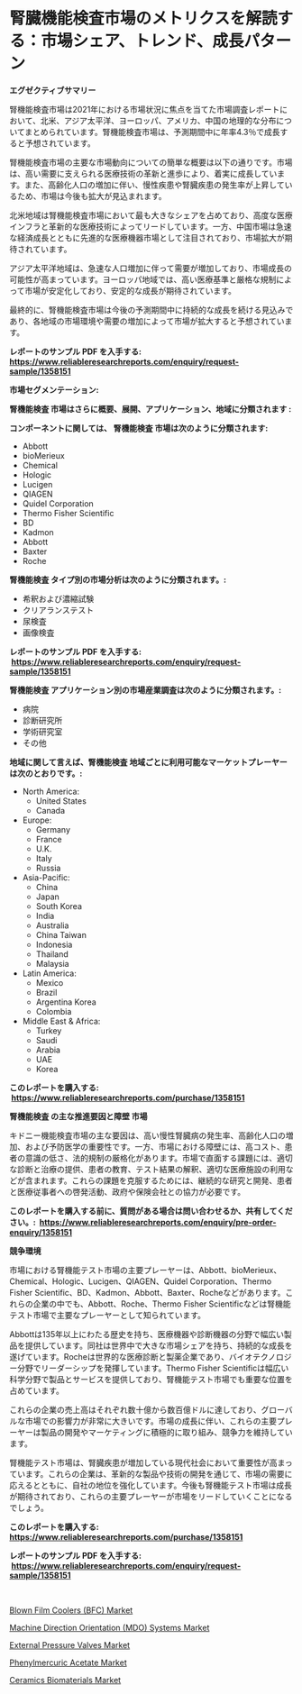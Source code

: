 <p><h1>腎臓機能検査市場のメトリクスを解読する：市場シェア、トレンド、成長パターン</h1></p><p><strong>エグゼクティブサマリー</strong></p>
<p><p>腎機能検査市場は2021年における市場状況に焦点を当てた市場調査レポートにおいて、北米、アジア太平洋、ヨーロッパ、アメリカ、中国の地理的な分布についてまとめられています。腎機能検査市場は、予測期間中に年率4.3％で成長すると予想されています。</p><p>腎機能検査市場の主要な市場動向についての簡単な概要は以下の通りです。市場は、高い需要に支えられる医療技術の革新と進歩により、着実に成長しています。また、高齢化人口の増加に伴い、慢性疾患や腎臓疾患の発生率が上昇しているため、市場は今後も拡大が見込まれます。</p><p>北米地域は腎機能検査市場において最も大きなシェアを占めており、高度な医療インフラと革新的な医療技術によってリードしています。一方、中国市場は急速な経済成長とともに先進的な医療機器市場として注目されており、市場拡大が期待されています。</p><p>アジア太平洋地域は、急速な人口増加に伴って需要が増加しており、市場成長の可能性が高まっています。ヨーロッパ地域では、高い医療基準と厳格な規制によって市場が安定化しており、安定的な成長が期待されています。</p><p>最終的に、腎機能検査市場は今後の予測期間中に持続的な成長を続ける見込みであり、各地域の市場環境や需要の増加によって市場が拡大すると予想されています。</p></p>
<p><strong>レポートのサンプル PDF を入手する: <a href="https://www.reliableresearchreports.com/enquiry/request-sample/1358151">https://www.reliableresearchreports.com/enquiry/request-sample/1358151</a></strong></p>
<p><strong>市場セグメンテーション:</strong></p>
<p><strong> 腎機能検査 市場はさらに概要、展開、アプリケーション、地域に分類されます :</strong></p>
<p><strong>コンポーネントに関しては、 腎機能検査 市場は次のように分類されます: &nbsp;</strong></p>
<p><ul><li>Abbott</li><li>bioMerieux</li><li>Chemical</li><li>Hologic</li><li>Lucigen</li><li>QIAGEN</li><li>Quidel Corporation</li><li>Thermo Fisher Scientific</li><li>BD</li><li>Kadmon</li><li>Abbott</li><li>Baxter</li><li>Roche</li></ul></p>
<p><strong> 腎機能検査 タイプ別の市場分析は次のように分類されます。:</strong></p>
<p><ul><li>希釈および濃縮試験</li><li>クリアランステスト</li><li>尿検査</li><li>画像検査</li></ul></p>
<p><strong>レポートのサンプル PDF を入手する: &nbsp;<a href="https://www.reliableresearchreports.com/enquiry/request-sample/1358151">https://www.reliableresearchreports.com/enquiry/request-sample/1358151</a></strong></p>
<p><strong> 腎機能検査 アプリケーション別の市場産業調査は次のように分類されます。:</strong></p>
<p><ul><li>病院</li><li>診断研究所</li><li>学術研究室</li><li>その他</li></ul></p>
<p><strong>地域に関して言えば、腎機能検査 地域ごとに利用可能なマーケットプレーヤーは次のとおりです。:</strong></p>
<p><ul>
    <li>
        North America:
        <ul>
            <li>United States</li>
            <li>Canada</li>
        </ul>
    </li>
    <li>
        Europe:
        <ul>
            <li>Germany</li>
            <li>France</li>
            <li>U.K.</li>
            <li>Italy</li>
            <li>Russia</li>
        </ul>
    </li>
    <li>
        Asia-Pacific:
        <ul>
            <li>China</li>
            <li>Japan</li>
            <li>South Korea</li>
            <li>India</li>
            <li>Australia</li>
            <li>China Taiwan</li>
            <li>Indonesia</li>
            <li>Thailand</li>
            <li>Malaysia</li>
        </ul>
    </li>
    <li>
        Latin America:
        <ul>
            <li>Mexico</li>
            <li>Brazil</li>
            <li>Argentina Korea</li>
            <li>Colombia</li>
        </ul>
    </li>
    <li>
        Middle East & Africa:
        <ul>
            <li>Turkey</li>
            <li>Saudi</li>
            <li>Arabia</li>
            <li>UAE</li>
            <li>Korea</li>
        </ul>
    </li>
    </ul></p>
<p><strong>このレポートを購入する: &nbsp;<a href="https://www.reliableresearchreports.com/purchase/1358151">https://www.reliableresearchreports.com/purchase/1358151</a></strong></p>
<p><strong>腎機能検査 の主な推進要因と障壁 市場</strong></p>
<p><p>キドニー機能検査市場の主な要因は、高い慢性腎臓病の発生率、高齢化人口の増加、および予防医学の重要性です。一方、市場における障壁には、高コスト、患者の意識の低さ、法的規制の厳格化があります。市場で直面する課題には、適切な診断と治療の提供、患者の教育、テスト結果の解釈、適切な医療施設の利用などが含まれます。これらの課題を克服するためには、継続的な研究と開発、患者と医療従事者への啓発活動、政府や保険会社との協力が必要です。</p></p>
<p><strong>このレポートを購入する前に、質問がある場合は問い合わせるか、共有してください。:&nbsp; <a href="https://www.reliableresearchreports.com/enquiry/pre-order-enquiry/1358151">https://www.reliableresearchreports.com/enquiry/pre-order-enquiry/1358151</a></strong></p>
<p><strong>競争環境</strong></p>
<p><p>市場における腎機能テスト市場の主要プレーヤーは、Abbott、bioMerieux、Chemical、Hologic、Lucigen、QIAGEN、Quidel Corporation、Thermo Fisher Scientific、BD、Kadmon、Abbott、Baxter、Rocheなどがあります。これらの企業の中でも、Abbott、Roche、Thermo Fisher Scientificなどは腎機能テスト市場で主要なプレーヤーとして知られています。</p><p>Abbottは135年以上にわたる歴史を持ち、医療機器や診断機器の分野で幅広い製品を提供しています。同社は世界中で大きな市場シェアを持ち、持続的な成長を遂げています。Rocheは世界的な医療診断と製薬企業であり、バイオテクノロジー分野でリーダーシップを発揮しています。Thermo Fisher Scientificは幅広い科学分野で製品とサービスを提供しており、腎機能テスト市場でも重要な位置を占めています。</p><p>これらの企業の売上高はそれぞれ数十億から数百億ドルに達しており、グローバルな市場での影響力が非常に大きいです。市場の成長に伴い、これらの主要プレーヤーは製品の開発やマーケティングに積極的に取り組み、競争力を維持しています。</p><p>腎機能テスト市場は、腎臓疾患が増加している現代社会において重要性が高まっています。これらの企業は、革新的な製品や技術の開発を通じて、市場の需要に応えるとともに、自社の地位を強化しています。今後も腎機能テスト市場は成長が期待されており、これらの主要プレーヤーが市場をリードしていくことになるでしょう。</p></p>
<p><strong>このレポートを購入する: &nbsp; <a href="https://www.reliableresearchreports.com/purchase/1358151">https://www.reliableresearchreports.com/purchase/1358151</a></strong></p>
<p><strong>レポートのサンプル PDF を入手する: &nbsp;<a href="https://www.reliableresearchreports.com/enquiry/request-sample/1358151">https://www.reliableresearchreports.com/enquiry/request-sample/1358151</a></strong><strong></strong></p>
<p>&nbsp;</p>
<p><p><a href="https://issuu.com/reportprime-2/docs/blown-film-coolers-bfc-market-size-2030.pptx">Blown Film Coolers (BFC) Market</a></p><p><a href="https://issuu.com/reportprime-2/docs/machine-direction-orientation-mdo-systems-market-s">Machine Direction Orientation (MDO) Systems Market</a></p><p><a href="https://spotless-saver-8fd.notion.site/External-Pressure-Valves-Market-Growth-Market-Trends-COVID-19-Impact-and-Forecasts-for-period-fro-fd51b956dd3e412f8266daca069bef3b">External Pressure Valves Market</a></p><p><a href="https://github.com/gdfhhhj/Market-Research-Report-List-3/blob/main/phenylmercuric-acetate-market.md">Phenylmercuric Acetate Market</a></p><p><a href="https://github.com/RichRobinson5/Market-Research-Report-List-4/blob/main/ceramics-biomaterials-market.md">Ceramics Biomaterials Market</a></p></p>